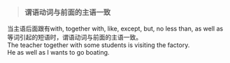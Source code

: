 >### 谓语动词与前面的主语一致
 	
当主语后面跟有with, together with, like, except, but, no less than, as well as 等词引起的短语时，谓语动词与前面的主语一致。 <br>
The teacher together with some students is visiting the factory. <br>
He as well as I wants to go boating.